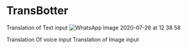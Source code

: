 # TransBotter
Translation of Text input
![WhatsApp Image 2020-07-26 at 12 38 58](https://user-images.githubusercontent.com/59865047/88473769-53425700-cf3e-11ea-9017-112ebd4cc340.jpeg)

Translation Of voice input
Translation of Image input

